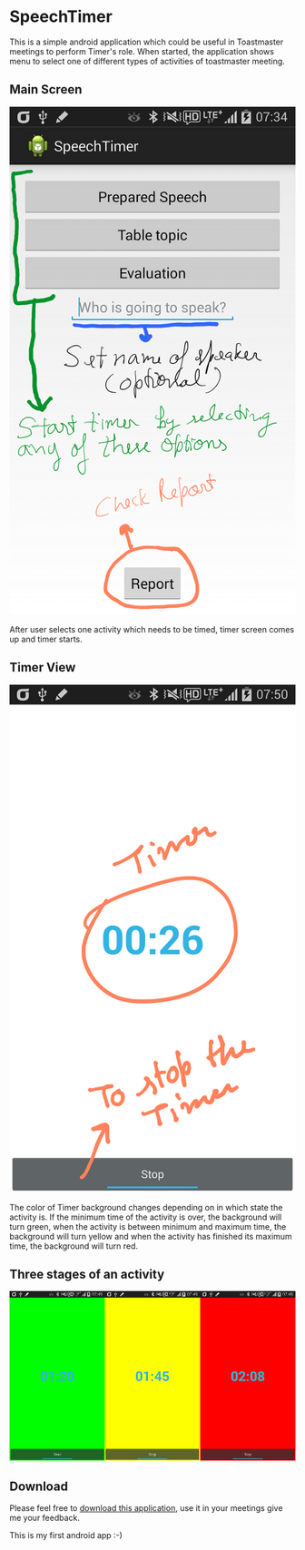 SpeechTimer
===========

This is a simple android application which could be useful in Toastmaster meetings to perform Timer's role.
When started, the application shows menu to select one of different types of activities of toastmaster meeting.

Main Screen
-----------

![](https://github.com/devendra020280/SpeechTimer/blob/master/screenshots/Screenshots_2014-08-13-07-44-13.png)


After user selects one activity which needs to be timed, timer screen comes up and timer starts.

Timer View
----------

![](https://github.com/devendra020280/SpeechTimer/blob/master/screenshots/Screenshots_2014-08-13-07-51-18.png)


The color of Timer background changes depending on in which state the activity is. If the minimum time of the activity is over, the background will turn green, when the activity is between minimum and maximum time, the background will turn yellow and when the activity has finished its maximum time, the background will turn red.


Three stages of an activity
---------------------------

![](https://github.com/devendra020280/SpeechTimer/blob/master/screenshots/threestages.png)



Download
--------
Please feel free to [download this application](https://github.com/devendra020280/SpeechTimer/blob/master/bin/SpeechTimer.apk), use it in your meetings give me your feedback.

This is my first android app :-)


